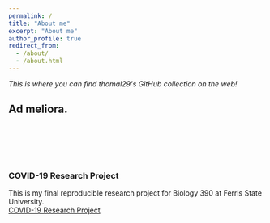 ```yaml
---
permalink: /
title: "About me"
excerpt: "About me"
author_profile: true
redirect_from: 
  - /about/
  - /about.html
---
```


*This is where you can find thomal29's GitHub collection on the web!*

## Ad meliora.
<br/>
<br/>
<br/>
<br/>

### COVID-19 Research Project
This is my final reproducible research project for Biology 390 at Ferris State University. <br/>
[COVID-19 Research Project](https://thomal29.github.io/COVID-19/) 


